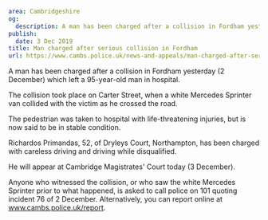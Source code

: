 ```yaml
area: Cambridgeshire
og:
  description: A man has been charged after a collision in Fordham yesterday (2 December) which left a 95-year-old man in hospital.
publish:
  date: 3 Dec 2019
title: Man charged after serious collision in Fordham
url: https://www.cambs.police.uk/news-and-appeals/man-charged-after-serious-collision-in-fordham
```

A man has been charged after a collision in Fordham yesterday (2 December) which left a 95-year-old man in hospital.

The collision took place on Carter Street, when a white Mercedes Sprinter van collided with the victim as he crossed the road.

The pedestrian was taken to hospital with life-threatening injuries, but is now said to be in stable condition.

Richardos Primandas, 52, of Dryleys Court, Northampton, has been charged with careless driving and driving while disqualified.

He will appear at Cambridge Magistrates' Court today (3 December).

Anyone who witnessed the collision, or who saw the white Mercedes Sprinter prior to what happened, is asked to call police on 101 quoting incident 76 of 2 December. Alternatively, you can report online at www.cambs.police.uk/report.
